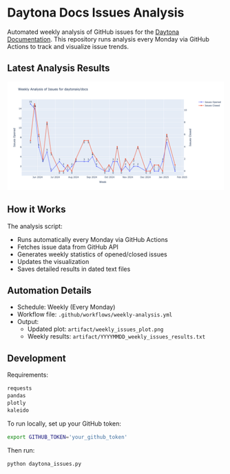 # Daytona Docs Issues Analysis

Automated weekly analysis of GitHub issues for the [Daytona Documentation](https://github.com/daytonaio/docs). This repository runs analysis every Monday via GitHub Actions to track and visualize issue trends.

## Latest Analysis Results

![Weekly Issues Analysis](artifact/weekly_issues_plot.png)

## How it Works

The analysis script:
- Runs automatically every Monday via GitHub Actions
- Fetches issue data from GitHub API
- Generates weekly statistics of opened/closed issues
- Updates the visualization
- Saves detailed results in dated text files

## Automation Details

- Schedule: Weekly (Every Monday)
- Workflow file: `.github/workflows/weekly-analysis.yml`
- Output:
  - Updated plot: `artifact/weekly_issues_plot.png`
  - Weekly results: `artifact/YYYYMMDD_weekly_issues_results.txt`

## Development

Requirements:
```txt
requests
pandas
plotly
kaleido
```

To run locally, set up your GitHub token:
```bash
export GITHUB_TOKEN='your_github_token'
```

Then run:
```bash
python daytona_issues.py
```